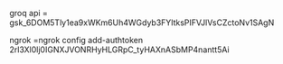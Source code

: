 groq api = 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

ngrok =ngrok config add-authtoken 2rl3Xl0lj0IGNXJVONRHyHLGRpC_tyHAXnASbMP4nantt5Ai